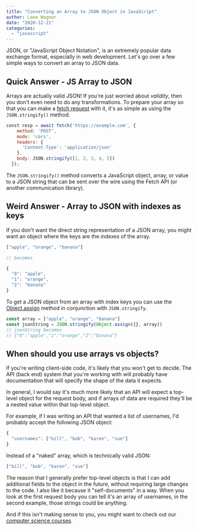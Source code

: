 ```yaml
---
title: "Converting an Array to JSON Object in JavaScript"
author: Lane Wagner
date: "2020-12-21"
categories: 
  - "javascript"
---
```


JSON, or "JavaScript Object Notation", is an extremely popular data exchange format, especially in web development. Let's go over a few simple ways to convert an array to JSON data.

## Quick Answer - JS Array to JSON

Arrays are actually valid JSON! If you're just worried about _validity_, then you don't even need to do any transformations. To prepare your array so that you can make a [fetch request](https://developer.mozilla.org/en-US/docs/Web/API/Fetch_API/Using_Fetch) with it, it's as simple as using the `JSON.stringify()` method.

```js
const resp = await fetch('https://example.com', {
    method: 'POST',
    mode: 'cors',
    headers: {
      'Content-Type': 'application/json'
    },
    body: JSON.stringify([1, 2, 3, 4, 5])
  });
```

The `JSON.stringify()` method converts a JavaScript object, array, or value to a JSON string that can be sent over the wire using the Fetch API (or another communication library).

## Weird Answer - Array to JSON with indexes as keys

If you don't want the direct string representation of a JSON array, you might want an object where the keys are the _indexes_ of the array.

```js
["apple", "orange", "banana"]

// becomes

{
  "0": "apple",
  "1": "orange",
  "2": "banana"
}
```

To get a JSON object from an array with index keys you can use the [Object.assign](https://developer.mozilla.org/en-US/docs/Web/JavaScript/Reference/Global_Objects/Object/assign) method in conjunction with `JSON.stringify`.

```js
const array = ["apple", "orange", "banana"]
const jsonString = JSON.stringify(Object.assign({}, array))
// jsonString becomes
// {"0":"apple","1":"orange","2":"banana"} 
```

## When should you use arrays vs objects?

If you're writing client-side code, it's likely that you won't get to decide. The API (back end) system that you're working with will probably have documentation that will specify the shape of the data it expects.

In general, I would say it's much more likely that an API will expect a top-level object for the request body, and if arrays of data are required they'll be a nested value within that top-level object.

For example, if I was writing an API that wanted a list of usernames, I'd probably accept the following JSON object:

```js
{
  "usernames": ["bill", "bob", "karen", "sue"]
}
```

Instead of a "naked" array, which is technically valid JSON:

```js
["bill", "bob", "karen", "sue"]
```

The reason that I generally prefer top-level objects is that I can add additional fields to the object in the future, without requiring large changes to the code. I also like it because it "self-documents" in a way. When you look at the first request body you can tell it's an array of usernames, in the second example, those strings could be anything.

And if this isn't making sense to you, you might want to check out our [computer science courses](https://qvault.io/courses/).

